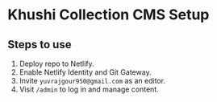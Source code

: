 
# Khushi Collection CMS Setup

## Steps to use
1. Deploy repo to Netlify.
2. Enable Netlify Identity and Git Gateway.
3. Invite `yuvrajgour950@gmail.com` as an editor.
4. Visit `/admin` to log in and manage content.
